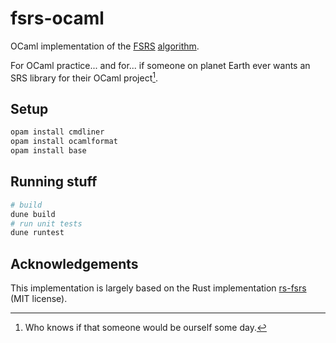 # fsrs-ocaml

OCaml implementation of the [FSRS](https://github.com/open-spaced-repetition/fsrs4anki) [algorithm](https://github.com/open-spaced-repetition/fsrs4anki/wiki/The-Algorithm).

For OCaml practice... and for... if someone on planet Earth ever wants an SRS library for their OCaml project[^1].

[^1]: Who knows if that someone would be ourself some day.

## Setup

```sh
opam install cmdliner
opam install ocamlformat
opam install base
```

## Running stuff

```sh
# build
dune build
# run unit tests
dune runtest
```

## Acknowledgements

This implementation is largely based on the Rust implementation [rs-fsrs](https://github.com/open-spaced-repetition/rs-fsrs) (MIT license).
